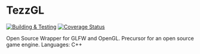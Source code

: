 # TezzGL
[![Building & Testing](https://github.com/tezz-io/tezzgl/actions/workflows/build_test.yml/badge.svg)](https://github.com/tezz-io/tezzgl/actions/workflows/build_test.yml) 
[![Coverage Status](https://coveralls.io/repos/github/tezz-io/tezzgl/badge.svg)](https://coveralls.io/github/tezz-io/tezzgl)

Open Source Wrapper for GLFW and OpenGL. Precursor for an open source game engine. 
Languages: C++
